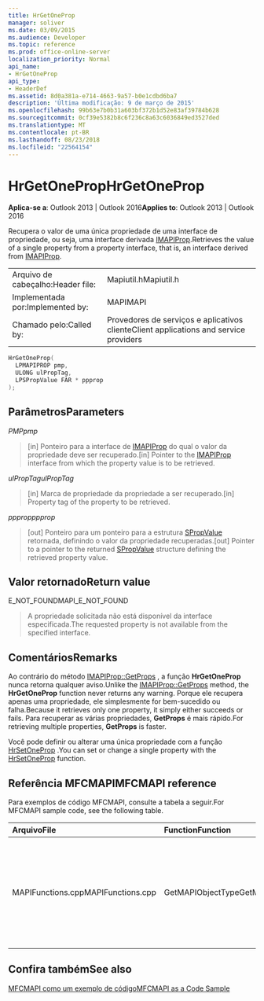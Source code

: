 ```yaml
---
title: HrGetOneProp
manager: soliver
ms.date: 03/09/2015
ms.audience: Developer
ms.topic: reference
ms.prod: office-online-server
localization_priority: Normal
api_name:
- HrGetOneProp
api_type:
- HeaderDef
ms.assetid: 8d0a381a-e714-4663-9a57-b0e1cdbd6ba7
description: 'Última modificação: 9 de março de 2015'
ms.openlocfilehash: 99b63e7b0b31a603bf372b1d52e83af39784b628
ms.sourcegitcommit: 0cf39e5382b8c6f236c8a63c6036849ed3527ded
ms.translationtype: MT
ms.contentlocale: pt-BR
ms.lasthandoff: 08/23/2018
ms.locfileid: "22564154"
---
```

# <a name="hrgetoneprop"></a><span data-ttu-id="36cdc-103">HrGetOneProp</span><span class="sxs-lookup"><span data-stu-id="36cdc-103">HrGetOneProp</span></span>

  
  
<span data-ttu-id="36cdc-104">**Aplica-se a**: Outlook 2013 | Outlook 2016</span><span class="sxs-lookup"><span data-stu-id="36cdc-104">**Applies to**: Outlook 2013 | Outlook 2016</span></span> 
  
<span data-ttu-id="36cdc-105">Recupera o valor de uma única propriedade de uma interface de propriedade, ou seja, uma interface derivada [IMAPIProp](imapipropiunknown.md).</span><span class="sxs-lookup"><span data-stu-id="36cdc-105">Retrieves the value of a single property from a property interface, that is, an interface derived from [IMAPIProp](imapipropiunknown.md).</span></span> 
  
|||
|:-----|:-----|
|<span data-ttu-id="36cdc-106">Arquivo de cabeçalho:</span><span class="sxs-lookup"><span data-stu-id="36cdc-106">Header file:</span></span>  <br/> |<span data-ttu-id="36cdc-107">Mapiutil.h</span><span class="sxs-lookup"><span data-stu-id="36cdc-107">Mapiutil.h</span></span>  <br/> |
|<span data-ttu-id="36cdc-108">Implementada por:</span><span class="sxs-lookup"><span data-stu-id="36cdc-108">Implemented by:</span></span>  <br/> |<span data-ttu-id="36cdc-109">MAPI</span><span class="sxs-lookup"><span data-stu-id="36cdc-109">MAPI</span></span>  <br/> |
|<span data-ttu-id="36cdc-110">Chamado pelo:</span><span class="sxs-lookup"><span data-stu-id="36cdc-110">Called by:</span></span>  <br/> |<span data-ttu-id="36cdc-111">Provedores de serviços e aplicativos cliente</span><span class="sxs-lookup"><span data-stu-id="36cdc-111">Client applications and service providers</span></span>  <br/> |
   
```cpp
HrGetOneProp(
  LPMAPIPROP pmp,
  ULONG ulPropTag,
  LPSPropValue FAR * ppprop
);
```

## <a name="parameters"></a><span data-ttu-id="36cdc-112">Parâmetros</span><span class="sxs-lookup"><span data-stu-id="36cdc-112">Parameters</span></span>

 <span data-ttu-id="36cdc-113">_PMP_</span><span class="sxs-lookup"><span data-stu-id="36cdc-113">_pmp_</span></span>
  
> <span data-ttu-id="36cdc-114">[in] Ponteiro para a interface de [IMAPIProp](imapipropiunknown.md) do qual o valor da propriedade deve ser recuperado.</span><span class="sxs-lookup"><span data-stu-id="36cdc-114">[in] Pointer to the [IMAPIProp](imapipropiunknown.md) interface from which the property value is to be retrieved.</span></span> 
    
 <span data-ttu-id="36cdc-115">_ulPropTag_</span><span class="sxs-lookup"><span data-stu-id="36cdc-115">_ulPropTag_</span></span>
  
> <span data-ttu-id="36cdc-116">[in] Marca de propriedade da propriedade a ser recuperado.</span><span class="sxs-lookup"><span data-stu-id="36cdc-116">[in] Property tag of the property to be retrieved.</span></span> 
    
 <span data-ttu-id="36cdc-117">_ppprop_</span><span class="sxs-lookup"><span data-stu-id="36cdc-117">_ppprop_</span></span>
  
> <span data-ttu-id="36cdc-118">[out] Ponteiro para um ponteiro para a estrutura [SPropValue](spropvalue.md) retornada, definindo o valor da propriedade recuperadas.</span><span class="sxs-lookup"><span data-stu-id="36cdc-118">[out] Pointer to a pointer to the returned [SPropValue](spropvalue.md) structure defining the retrieved property value.</span></span> 
    
## <a name="return-value"></a><span data-ttu-id="36cdc-119">Valor retornado</span><span class="sxs-lookup"><span data-stu-id="36cdc-119">Return value</span></span>

<span data-ttu-id="36cdc-120">E_NOT_FOUND</span><span class="sxs-lookup"><span data-stu-id="36cdc-120">MAPI_E_NOT_FOUND</span></span> 
  
> <span data-ttu-id="36cdc-121">A propriedade solicitada não está disponível da interface especificada.</span><span class="sxs-lookup"><span data-stu-id="36cdc-121">The requested property is not available from the specified interface.</span></span>
    
## <a name="remarks"></a><span data-ttu-id="36cdc-122">Comentários</span><span class="sxs-lookup"><span data-stu-id="36cdc-122">Remarks</span></span>

<span data-ttu-id="36cdc-123">Ao contrário do método [IMAPIProp::GetProps](imapiprop-getprops.md) , a função **HrGetOneProp** nunca retorna qualquer aviso.</span><span class="sxs-lookup"><span data-stu-id="36cdc-123">Unlike the [IMAPIProp::GetProps](imapiprop-getprops.md) method, the **HrGetOneProp** function never returns any warning.</span></span> <span data-ttu-id="36cdc-124">Porque ele recupera apenas uma propriedade, ele simplesmente for bem-sucedido ou falha.</span><span class="sxs-lookup"><span data-stu-id="36cdc-124">Because it retrieves only one property, it simply either succeeds or fails.</span></span> <span data-ttu-id="36cdc-125">Para recuperar as várias propriedades, **GetProps** é mais rápido.</span><span class="sxs-lookup"><span data-stu-id="36cdc-125">For retrieving multiple properties, **GetProps** is faster.</span></span> 
  
<span data-ttu-id="36cdc-126">Você pode definir ou alterar uma única propriedade com a função [HrSetOneProp](hrsetoneprop.md) .</span><span class="sxs-lookup"><span data-stu-id="36cdc-126">You can set or change a single property with the [HrSetOneProp](hrsetoneprop.md) function.</span></span> 
  
## <a name="mfcmapi-reference"></a><span data-ttu-id="36cdc-127">Referência MFCMAPI</span><span class="sxs-lookup"><span data-stu-id="36cdc-127">MFCMAPI reference</span></span>

<span data-ttu-id="36cdc-128">Para exemplos de código MFCMAPI, consulte a tabela a seguir.</span><span class="sxs-lookup"><span data-stu-id="36cdc-128">For MFCMAPI sample code, see the following table.</span></span>
  
|<span data-ttu-id="36cdc-129">**Arquivo**</span><span class="sxs-lookup"><span data-stu-id="36cdc-129">**File**</span></span>|<span data-ttu-id="36cdc-130">**Function**</span><span class="sxs-lookup"><span data-stu-id="36cdc-130">**Function**</span></span>|<span data-ttu-id="36cdc-131">**Comment**</span><span class="sxs-lookup"><span data-stu-id="36cdc-131">**Comment**</span></span>|
|:-----|:-----|:-----|
|<span data-ttu-id="36cdc-132">MAPIFunctions.cpp</span><span class="sxs-lookup"><span data-stu-id="36cdc-132">MAPIFunctions.cpp</span></span>  <br/> |<span data-ttu-id="36cdc-133">GetMAPIObjectType</span><span class="sxs-lookup"><span data-stu-id="36cdc-133">GetMAPIObjectType</span></span>  <br/> |<span data-ttu-id="36cdc-134">MFCMAPI usa o método **HrGetOneProp** para recuperar o tipo de um objeto.</span><span class="sxs-lookup"><span data-stu-id="36cdc-134">MFCMAPI uses the **HrGetOneProp** method to retrieve the type of an object.</span></span>  <br/> |
   
## <a name="see-also"></a><span data-ttu-id="36cdc-135">Confira também</span><span class="sxs-lookup"><span data-stu-id="36cdc-135">See also</span></span>



[<span data-ttu-id="36cdc-136">MFCMAPI como um exemplo de código</span><span class="sxs-lookup"><span data-stu-id="36cdc-136">MFCMAPI as a Code Sample</span></span>](mfcmapi-as-a-code-sample.md)

